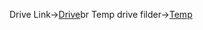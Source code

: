 Drive Link->[Drive](https://drive.google.com/drive/folders/11WyWok5KEwpCpnO0IPIZ-gy_CltvekPS)br
Temp drive filder->[Temp](https://drive.google.com/drive/folders/12DppZSw6rdTzg0XsZQ3NdcHiyNK6a_Rm)
